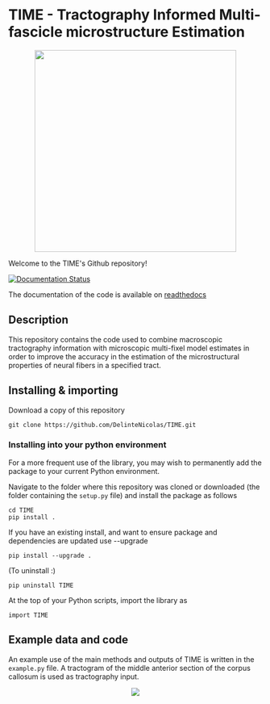 # TIME - Tractography Informed Multi-fascicle microstructure Estimation

<p align="center">
  <img src="https://user-images.githubusercontent.com/70629561/172073125-b9535681-c5ae-4e05-a403-908e6f9f02ef.png" width="400" />
</p>

Welcome to the TIME's Github repository!

[![Documentation Status](https://readthedocs.org/projects/time/badge/?version=latest)](https://time.readthedocs.io/en/latest/?badge=latest)

The documentation of the code is available on [readthedocs](https://time.readthedocs.io/en/latest/)

## Description

This repository contains the code used to combine macroscopic tractography information with microscopic multi-fixel model estimates in order to improve the accuracy in the estimation of the microstructural properties of neural fibers in a specified tract.

## Installing & importing
Download a copy of this repository
```
git clone https://github.com/DelinteNicolas/TIME.git
```

### Installing into your python environment
For a more frequent use of the library, you may wish to permanently add the package to your current Python environment.

Navigate to the folder where this repository was cloned or downloaded (the folder containing the ```setup.py``` file) and install the package as follows
```
cd TIME
pip install .
```

If you have an existing install, and want to ensure package and dependencies are updated use --upgrade
```
pip install --upgrade .
```
(To uninstall :)
```
pip uninstall TIME
```
At the top of your Python scripts, import the library as
```
import TIME
```

## Example data and code

An example use of the main methods and outputs of TIME is written in the `example.py` file. A tractogram of the middle anterior section of the corpus callosum is used as tractography input.

<p align="center">
  <img src="https://user-images.githubusercontent.com/70629561/169159877-ffbb9b99-ab99-451a-b6a1-24c0b1b5d124.gif" />


